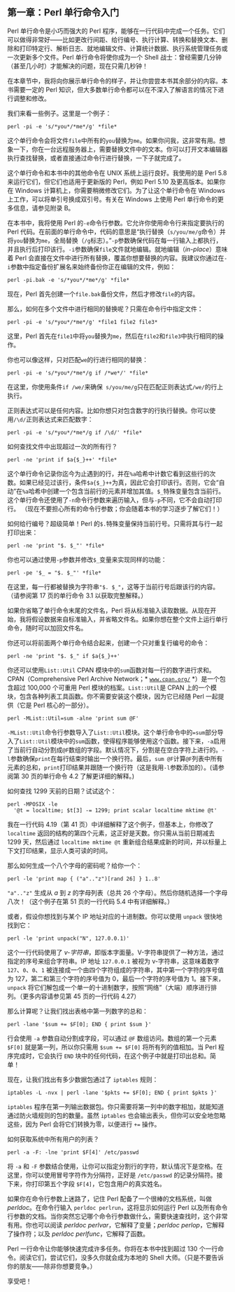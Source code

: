 ## 第一章：Perl 单行命令入门

Perl 单行命令是小巧而强大的 Perl 程序，能够在一行代码中完成一个任务。它们可以做得非常好——比如更改行间距、给行编号、执行计算、转换和替换文本、删除和打印特定行、解析日志、就地编辑文件、计算统计数据、执行系统管理任务或一次更新多个文件。Perl 单行命令将使你成为一个 Shell 战士：曾经需要几分钟（甚至几小时）才能解决的问题，现在只需几秒钟！

在本章节中，我将向你展示单行命令的样子，并让你尝尝本书其余部分的内容。本书需要一定的 Perl 知识，但大多数单行命令都可以在不深入了解语言的情况下进行调整和修改。

我们来看一些例子。这里是一个例子：

```
perl -pi -e 's/*you*/*me*/g' *file*
```

这个单行命令会将文件`file`中所有的`you`替换为`me`。如果你问我，这非常有用。想象一下，你在一台远程服务器上，需要替换文件中的文本。你可以打开文本编辑器执行查找替换，或者直接通过命令行进行替换，一下子就完成了。

这个单行命令和本书中的其他命令在 UNIX 系统上运行良好。我使用的是 Perl 5.8 来运行它们，但它们也适用于更新版的 Perl，例如 Perl 5.10 及更高版本。如果你在 Windows 计算机上，你需要稍微修改它们。为了让这个单行命令在 Windows 上工作，可以将单引号换成双引号。有关在 Windows 上使用 Perl 单行命令的更多信息，请参见附录 B。

在本书中，我将使用 Perl 的`-e`命令行参数。它允许你使用命令行来指定要执行的 Perl 代码。在前面的单行命令中，代码的意思是“执行替换（`s/you/me/g`命令）并将`you`替换为`me`，全局替换（`/g`标志）。”`-p`参数确保代码在每一行输入上都执行，并且执行后打印该行。`-i`参数确保`file`文件就地编辑。就地编辑（*in-place*）意味着 Perl 会直接在文件中进行所有替换，覆盖你想要替换的内容。我建议你通过在`-i`参数中指定备份扩展名来始终备份你正在编辑的文件，例如：

```
perl -pi.bak -e 's/*you*/*me*/g' *file*
```

现在，Perl 首先创建一个`file.bak`备份文件，然后才修改`file`的内容。

那么，如何在多个文件中进行相同的替换呢？只需在命令行中指定文件：

```
perl -pi -e 's/*you*/*me*/g' *file1 file2 file3*
```

这里，Perl 首先在`file1`中将`you`替换为`me`，然后在`file2`和`file3`中执行相同的操作。

你也可以像这样，只对匹配`we`的行进行相同的替换：

```
perl -pi -e 's/*you*/*me*/g if /*we*/' *file*
```

在这里，你使用条件`if /we/`来确保` s/you/me/g`只在匹配正则表达式`/we/`的行上执行。

正则表达式可以是任何内容。比如你想只对包含数字的行执行替换。你可以使用`/\d/`正则表达式来匹配数字：

```
perl -pi -e 's/*you*/*me*/g if /\d/' *file*
```

如何查找文件中出现超过一次的所有行？

```
perl -ne 'print if $a{$_}++' *file*
```

这个单行命令记录你迄今为止遇到的行，并在`%a`哈希中计数它看到这些行的次数。如果已经见过该行，条件`$a{$_}++`为真，因此它会打印该行。否则，它会“自动”在`%a`哈希中创建一个包含当前行的元素并增加其值。`$_`特殊变量包含当前行。这个单行命令还使用了`-n`命令行参数来遍历输入，但与`-p`不同，它不会自动打印行。 （现在不要担心所有的命令行参数；你会随着本书的学习逐步了解它们！）

如何给行编号？超级简单！Perl 的`$.`特殊变量保持当前行号。只需将其与行一起打印出来：

```
perl -ne 'print "$. $_"' *file*
```

你也可以通过使用`-p`参数并修改`$_`变量来实现同样的功能：

```
perl -pe '$_ = "$. $_"' *file*
```

在这里，每一行都被替换为字符串`"$. $_"`，这等于当前行号后跟该行的内容。（请参阅第 17 页的单行命令 3.1 以获取完整解释。）

如果你省略了单行命令末尾的文件名，Perl 将从标准输入读取数据。从现在开始，我将假设数据来自标准输入，并省略文件名。如果你想在整个文件上运行单行命令，随时可以加回文件名。

你还可以将前面两个单行命令结合起来，创建一个只对重复行编号的命令：

```
perl -ne 'print "$. $_" if $a{$_}++'
```

你还可以使用`List::Util` CPAN 模块中的`sum`函数对每一行的数字进行求和。CPAN（Comprehensive Perl Archive Network；* [`www.cpan.org/`](http://www.cpan.org/) *）是一个包含超过 100,000 个可重用 Perl 模块的档案。`List::Util`是 CPAN 上的一个模块，包含各种列表工具函数。你不需要安装这个模块，因为它已经随 Perl 一起提供（它是 Perl 核心的一部分）。

```
perl -MList::Util=sum -alne 'print sum @F'
```

`-MList::Util`命令行参数导入了`List::Util`模块。这个单行命令中的`=sum`部分导入了`List::Util`模块中的`sum`函数，使得程序能够使用这个函数。接下来，`-a`启用了当前行自动分割成`@F`数组的字段。默认情况下，分割是在空白字符上进行的。`-l`参数确保`print`在每行结束时输出一个换行符。最后，`sum @F`计算`@F`列表中所有元素的总和，`print`打印结果并跟随一个换行符（这是我用`-l`参数添加的）。(请参阅第 30 页的单行命令 4.2 了解更详细的解释。)

如何查找 1299 天前的日期？试试这个：

```
perl -MPOSIX -le
  '@t = localtime; $t[3] -= 1299; print scalar localtime mktime @t'
```

我在一行代码 4.19（第 41 页）中详细解释了这个例子，但基本上，你修改了 `localtime` 返回的结构的第四个元素，这正好是天数。你只需从当前日期减去 1299 天，然后通过 `localtime mktime @t` 重新组合结果成新的时间，并以标量上下文打印结果，显示人类可读的时间。

那么如何生成一个八个字母的密码呢？给你一个：

```
perl -le 'print map { ("a".."z")[rand 26] } 1..8'
```

`"a".."z"` 生成从 *a* 到 *z* 的字母列表（总共 26 个字母）。然后你随机选择一个字母八次！（这个例子在第 51 页的一行代码 5.4 中有详细解释。）

或者，假设你想找到与某个 IP 地址对应的十进制数。你可以使用 `unpack` 很快地找到它：

```
perl -le 'print unpack("N", 127.0.0.1)'
```

这个一行代码使用了 *v-字符串*，即版本字面量。V-字符串提供了一种方法，通过指定的序号来组合字符串。IP 地址 `127.0.0.1` 被视为 v-字符串，这意味着数字 `127`、`0`、`0`、`1` 被连接成一个由四个字符组成的字符串，其中第一个字符的序号值为 127，第二和第三个字符的序号值为 0，最后一个字符的序号值为 1。接下来，`unpack` 将它们解包成一个单一的十进制数字，按照“网络”（大端）顺序进行排列。（更多内容请参见第 45 页的一行代码 4.27）

那么计算呢？让我们找出表格中第一列数字的总和：

```
perl -lane '$sum += $F[0]; END { print $sum }'
```

行会使用 `-a` 参数自动分割成字段，可以通过 `@F` 数组访问。数组的第一个元素 `$F[0]` 就是第一列，所以你只需用 `$sum += $F[0]` 将所有列的值相加。当 Perl 程序完成时，它会执行 `END` 块中的任何代码，在这个例子中就是打印出总和。简单！

现在，让我们找出有多少数据包通过了 `iptables` 规则：

```
iptables -L -nvx | perl -lane '$pkts += $F[0]; END { print $pkts }'
```

`iptables` 程序在第一列输出数据包。你只需要将第一列中的数字相加，就能知道通过防火墙规则的包的数量。虽然 `iptables` 也会输出表头，但你可以安全地忽略这些，因为 Perl 会将它们转换为零，以便进行 `+=` 操作。

如何获取系统中所有用户的列表？

```
perl -a -F: -lne 'print $F[4]' /etc/passwd
```

将 `-a` 和 `-F` 参数结合使用，让你可以指定分割行的字符，默认情况下是空格。在这里，你可以使用冒号字符作为分隔符，正好是 `/etc/passwd` 的记录分隔符。接下来，你打印第五个字段 `$F[4]`，它包含用户的真实姓名。

如果你在命令行参数上迷路了，记住 Perl 配备了一个很棒的文档系统，叫做 *perldoc*。在命令行输入 `perldoc perlrun`，这将显示如何运行 Perl 以及所有命令行参数的文档。当你突然忘记哪个命令行参数做什么，需要快速查找时，这个非常有用。你也可以阅读 *perldoc perlvar*，它解释了变量；*perldoc perlop*，它解释了操作符；以及 *perldoc perlfunc*，它解释了函数。

Perl 一行命令让你能够快速完成许多任务。你将在本书中找到超过 130 个一行命令。阅读它们，尝试它们，没多久你就会成为本地的 Shell 大师。（只是不要告诉你的朋友——除非你想要竞争。）

享受吧！
